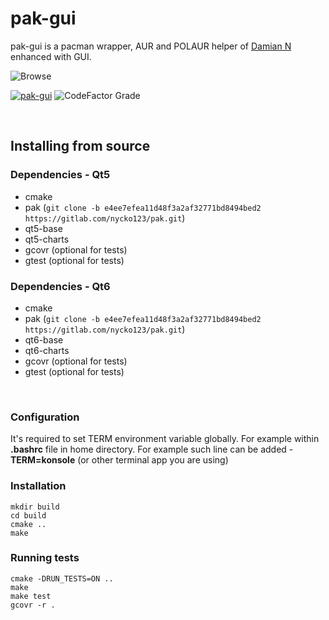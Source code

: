 # pak-gui

pak-gui is a pacman wrapper, AUR and POLAUR helper of [Damian N](https://gitlab.com/nycko123/pak) enhanced with GUI.

![Browse](https://raw.githubusercontent.com/CachyOS/pak-gui/main/resources/icons/app/64-apps-pak-gui.png)

[![pak-gui](https://github.com/CachyOS/pak-gui/actions/workflows/ci.yml/badge.svg?branch=main)](https://github.com/CachyOS/pak-gui/actions/workflows/ci.yml)
![CodeFactor Grade](https://img.shields.io/codefactor/grade/github/CachyOS/pak-gui/main)


<br/>

## Installing from source

### Dependencies - Qt5

- cmake
- pak (`git clone -b e4ee7efea11d48f3a2af32771bd8494bed2 https://gitlab.com/nycko123/pak.git`)
- qt5-base
- qt5-charts
- gcovr (optional for tests)
- gtest (optional for tests)


### Dependencies - Qt6

- cmake
- pak (`git clone -b e4ee7efea11d48f3a2af32771bd8494bed2 https://gitlab.com/nycko123/pak.git`)
- qt6-base
- qt6-charts
- gcovr (optional for tests)
- gtest (optional for tests)

<br/>

### Configuration

It's required to set TERM environment variable globally.
For example within <b>.bashrc</b> file in home directory.
For example such line can be added - <b>TERM=konsole</b> (or other terminal app you are using)

### Installation

```
mkdir build
cd build
cmake ..
make
```

### Running tests

```
cmake -DRUN_TESTS=ON ..
make
make test
gcovr -r .
```
